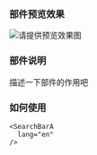 ### 部件预览效果
![请提供预览效果图](./preview.png)

### 部件说明

描述一下部件的作用吧

### 如何使用
```
<SearchBarA
  lang="en"
/>
```